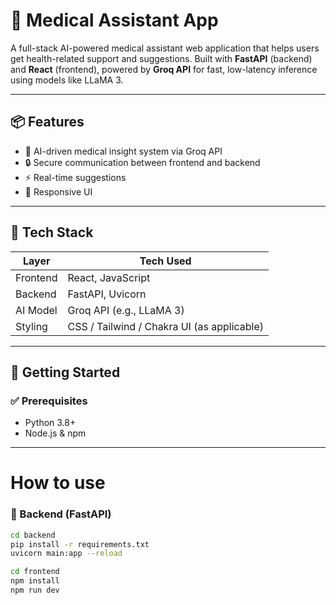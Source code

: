 # 🏥 Medical Assistant App

A full-stack AI-powered medical assistant web application that helps users get health-related support and suggestions. Built with **FastAPI** (backend) and **React** (frontend), powered by **Groq API** for fast, low-latency inference using models like LLaMA 3.

---

## 📦 Features

- 🧠 AI-driven medical insight system via Groq API
- 🔒 Secure communication between frontend and backend
- ⚡ Real-time suggestions
- 📱 Responsive UI

---

## 🧰 Tech Stack

| Layer     | Tech Used                    |
|-----------|------------------------------|
| Frontend  | React, JavaScript            |
| Backend   | FastAPI, Uvicorn             |
| AI Model  | Groq API (e.g., LLaMA 3)     |
| Styling   | CSS / Tailwind / Chakra UI (as applicable) |

---

## 🚀 Getting Started

### ✅ Prerequisites

- Python 3.8+
- Node.js & npm

---
# How to use 
### 🧠 Backend (FastAPI)

```bash
cd backend
pip install -r requirements.txt
uvicorn main:app --reload

cd frontend
npm install
npm run dev
 

